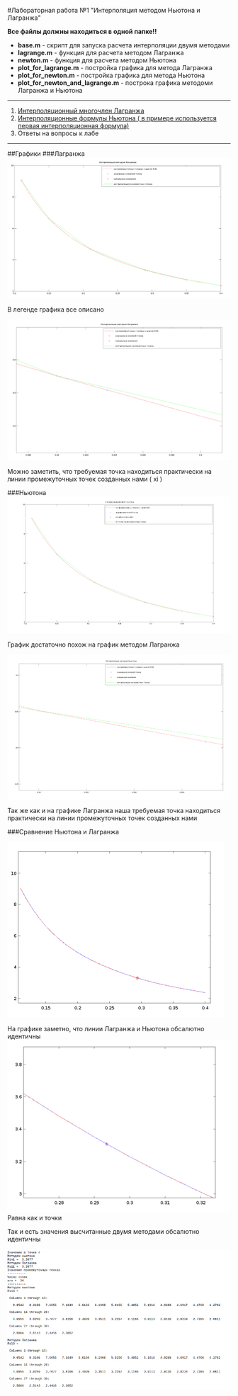 #Лабораторная работа №1 "Интерполяция методом Ньютона и Лагранжа"

 
**Все файлы должны находиться в одной папке!!**

* **base.m** - скрипт для запуска расчета интерполяции двумя методами 
* **lagrange.m** - функция для расчета методом Лагранжа
* **newton.m** - функция для расчета методом Ньютона
* **plot_for_lagrange.m** - постройка графика для метода Лагранжа
* **plot_for_newton.m** - постройка графика для метода Ньютона
* **plot_for_newton_and_lagrange.m** - построка графика методоми Лагранжа и Ньютона
 *** 
1. [Интерполяционный многочлен Лагранжа](https://ru.wikipedia.org/wiki/%D0%98%D0%BD%D1%82%D0%B5%D1%80%D0%BF%D0%BE%D0%BB%D1%8F%D1%86%D0%B8%D0%BE%D0%BD%D0%BD%D1%8B%D0%B9_%D0%BC%D0%BD%D0%BE%D0%B3%D0%BE%D1%87%D0%BB%D0%B5%D0%BD_%D0%9B%D0%B0%D0%B3%D1%80%D0%B0%D0%BD%D0%B6%D0%B0)
2.  [Интерполяционные формулы Ньютона ( в примере используется первая интерполяционная формула)](https://ru.wikipedia.org/wiki/%D0%98%D0%BD%D1%82%D0%B5%D1%80%D0%BF%D0%BE%D0%BB%D1%8F%D1%86%D0%B8%D0%BE%D0%BD%D0%BD%D1%8B%D0%B5_%D1%84%D0%BE%D1%80%D0%BC%D1%83%D0%BB%D1%8B_%D0%9D%D1%8C%D1%8E%D1%82%D0%BE%D0%BD%D0%B0)
3. Ответы на вопросы к лабе 

***

##Графики
###Лагранжа
  ![Графики Лагранжа](img/Screenshot_20170313_020143.png  "Графики Лагранжа")
	
В легенде графика все описано 
	

 ![](img/Screenshot_20170313_020248.png) 

Можно заметить, что требуемая точка находиться практически  на линии промежуточных точек созданных нами ( xi ) 

###Ньютона
![](img/Screenshot_20170313_020327.png) 

График достаточно похож на график методом Лагранжа

![](img/Screenshot_20170313_020356.png) 

Так же как и на графике Лагранжа наша требуемая точка находиться практически   на линии промежуточных точек созданных нами 

###Сравнение Ньютона и Лагранжа

![](img/Screenshot_20170313_020504.png) 

На графике заметно, что линии Лагранжа и Ньютона обсалютно идентичны 
![](img/Screenshot_20170313_020549.png) 
Равна как и точки 

Так и есть значения высчитанные двумя методами обсалютно идентичны 

![](img/Screenshot_20170313_020632.png) 

